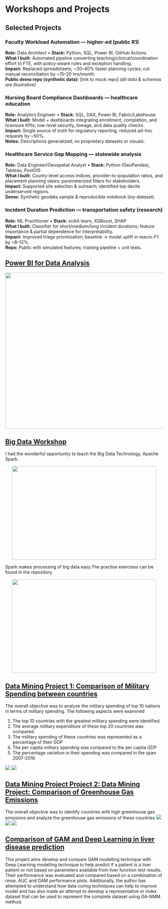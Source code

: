 # Workshops and Projects
## Selected Projects 

### Faculty Workload Automation — higher-ed (public R1)
**Role:** Data Architect • **Stack:** Python, SQL, Power BI, GitHub Actions  
**What I built:** Automated pipeline converting teaching/clinical/coordination effort to FTE, with policy-aware rules and exception handling.  
**Impact:** Replaced spreadsheets; ~30–40% faster planning cycles; cut manual reconciliation by ~15–20 hrs/month.  
**Public demo repo (synthetic data):** [link to mock repo] *(all data & schemas are illustrative)*

### Nursing Board Compliance Dashboards — healthcare education
**Role:** Analytics Engineer • **Stack:** SQL, DAX, Power BI, Fabric/Lakehouse  
**What I built:** Model + dashboards integrating enrollment, completion, and licensure KPIs; row-level security, lineage, and data quality checks.  
**Impact:** Single source of truth for regulatory reporting; reduced ad-hoc requests by ~50%.  
**Notes:** Descriptions generalized; no proprietary datasets or visuals.

### Healthcare Service Gap Mapping — statewide analysis
**Role:** Data Engineer/Geospatial Analyst • **Stack:** Python (GeoPandas), Tableau, PostGIS  
**What I built:** County-level access indices, provider-to-population ratios, and placement planning views; parameterized filters for stakeholders.  
**Impact:** Supported site selection & outreach; identified top decile underserved regions.  
**Demo:** Synthetic geodata sample & reproducible notebook (*toy dataset*).

### Incident Duration Prediction — transportation safety (research)
**Role:** ML Practitioner • **Stack:** scikit-learn, XGBoost, SHAP  
**What I built:** Classifier for short/medium/long incident durations; feature importance & partial dependence for interpretability.  
**Impact:** Improved triage prioritization; baseline → model uplift in macro-F1 by ~8–12%.  
**Repo:** Public with simulated features; training pipeline + unit tests.

## [Power BI for Data Analysis](https://github.com/smrithiajit/POWER-BI/blob/main/crashdata.pdf)
<p align="center">
  <img width="800" height="500" src="https://github.com/smrithiajit/POWER-BI/blob/main/crashdata1024_1.jpg">
</p>

## [Big Data Workshop](https://github.com/smrithiajit/BigDataWorkshop/blob/master/)
I had the wonderful opportunity to teach the Big Data Technology, Apache Spark. 
<p align="center">
  <img width="460" height="300" src="https://github.com/smrithiajit/BigDataWorkshop/blob/master/fig1.gif">
</p>
Spark makes processing of big data easy.The practise exercises can be found in the repository

<p align="center">
  <img width="460" height="300" src="https://github.com/smrithiajit/BigDataWorkshop/blob/master/fig2.gif">
</p>



## [Data Mining Project 1: Comparison of Military Spending between countries](https://github.com/smrithiajit/Projects/blob/master/DATS%2B6103%2BSMRITHI%2BAJIT.ipynb)

The overall objective was to analyze the military spending of top 10 nations in terms of military spending.
The following aspects were examined

1.	The top 10 countries with the greatest military spending were identified.
2.	The average military expenditure of these top 20 countries was compared.
3.	The military spending of these countries was represented as a percentage of their GDP
4.	The per capita military spending was compared to the per capita GDP
5.	The percentage variation in their spending was compared in the span 2007-2016 
  
![](/images/dm1.png) ![](/images/dm2.png)

## [Data Mining Project Project 2: Data Mining Project: Comparison of Greenhouse Gas Emissions](https://github.com/smrithiajit/Projects/blob/master/DATS6103SMRITHIAJIT11DEC.ipynb)

The overall objective was to identify countries with high greenhouse gas emissions and analyze the greenhouse gas emissions of these countries
![](/images/emission2.png)
![](/images/emission3.png)
![](/images/gasemission1.png)

## [Comparison of GAM and Deep Learning in liver disease prediction](https://github.com/smrithiajit/Projects/blob/master/Comparison_of_GAMmodellingwithDeepLearning.pdf)
This project aims develop and compare GAM modelling technique with Deep Learning 
modelling technique to help predict if a patient is a liver patient or not based on 
parameters available from liver function test results. Their performance was evaluated 
and compared based on a combination of rmse, AUC and GAM performance plots. 
Additionally, the author has attempted to understand how data curing techniques can 
help to improve model and has also made an attempt to develop a representative or 
index dataset that can be used to represent the complete dataset using GA-NMM 
method.
